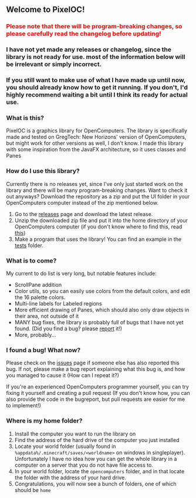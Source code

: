## Welcome to PixelOC!
### <font color="red"> Please note that there will be program-breaking changes, so please carefully read the changelog before updating! </font>
### I have not yet made any releases or changelog, since the library is not ready for use. most of the information below will be irrelevant or simply incorrect.
### If you still want to make use of what I have made up until now, you should already know how to get it running. If you don't, I'd highly recommend waiting a bit until I think its ready for actual use.
### What is this?
PixelOC is a graphics library for OpenComputers.
The library is specifically made and tested on GregTech: New Horizons' version of OpenComputers, but might work for other versions as well, I don't know.
I made this library with some inspiration from the JavaFX architecture, so it uses classes and Panes

### How do I use this library?
Currently there is no releases yet, since I've only just started work on the library and there will be many program-breaking changes. Want to check it out anyways? Download the repository as a zip and put the UI folder in your OpenComputers computer instead of the zip mentioned below.
1. Go to the [releases](https://github.com/guid118/PixelOC/releases) page and download the latest release.
2. Unzip the downloaded zip file and put it into the home directory of your OpenComputers computer (if you don't know where to find this, read [this](#where-is-my-home-folder))
3. Make a program that uses the library! You can find an example in the [tests](https://github.com/guid118/PixelOC/tree/master/UI/tests) folder.


### What is to come?
My current to do list is very long, but notable features include:
- ScrollPane addition
- Color utils, so you can easily use colors from the default colors, and edit the 16 palette colors.
- Multi-line labels for Labeled regions
- More efficient drawing of Panes, which should also only draw objects in their area, not outside of it
- MANY bug fixes, the library is probably full of bugs that I have not yet found. (Did you find a bug? please [report](#i-found-a-bug-what-now) it!)
- More, probably...


### I found a bug! What now?
Please check on the [issues](https://github.com/guid118/PixelOC/issues?q=is%3Aissue%20state%3Aopen)
page if someone else has also reported this bug. If not, please make a bug report explaining what this bug is, and how you managed to cause it (How can I repeat it?)

If you're an experienced OpenComputers programmer yourself, you can try fixing it yourself and creating a pull request (If you don't know how, you can also provide the code in the bugreport, but pull requests are easier for me to implement!)


### Where is my home folder?
1. Install the computer you want to run the library on
2. Find the address of the hard drive of the computer you just installed
3. Locate your world folder (usually found in `%appdata%/.minecraft/saves/<worldname>` on windows in singleplayer). Unfortunately I have no idea how you can get the whole library in a computer on a server that you do not have file access to.
4. In your world folder, locate the `opencomputers` folder, and in that locate the folder with the address of your hard drive.
5. Congratulations, you will now see a bunch of folders, one of which should be `home`
